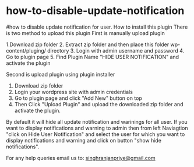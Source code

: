 # how-to-disable-update-notification
#how to disable update notification for user.
How to install this plugin
There is two method to upload this plugin
First is manually upload plugin

1.Download zip folder
2. Extract zip folder and then place this folder wp-content/pluging/ directory
3. Login with admin username and password
4. Go to plugin page
5. Find Plugin Name "HIDE USER NOTIFICATION" and activate the plugin

Second is upload plugin using plugin installer
1. Download zip folder
2. Login your wordpress site with admin credentials
3. Go to plugin page and click "Add New" button on top
4. Then Click "Upload Plugin" and upload the downloaded zip folder and activate the plugin.

By default it will hide all update notification and warinings for all user.
If you want to display notifications and warning to admin then 
from left Naviagtion "click on Hide User Notification" and select the user for which you want to display notifications and warning
and click on button "show hide notifications".

For any help queries email us to: singhranjanpriye@gmail.com
